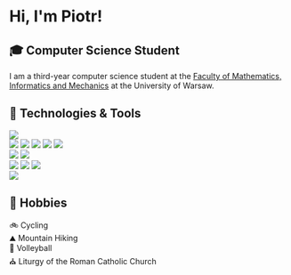 # Hi, I'm Piotr!

## 🎓 Computer Science Student
I am a third-year computer science student at the [Faculty of Mathematics, Informatics and Mechanics](https://www.mimuw.edu.pl/en) at the University of Warsaw.

## 🔧 Technologies & Tools
![](https://img.shields.io/badge/OS-Linux-33cccc?logo=linux&logoColor=white)
</br>
![](https://img.shields.io/badge/Code-C++-blue?logo=c%2B%2B&logoColor=white)
![](https://img.shields.io/badge/Code-C-blue?logo=C&logoColor=white)
![](https://img.shields.io/badge/Code-JAVA-blue?logo=openjdk&logoColor=white)
![](https://img.shields.io/badge/Code-Python-blue?logo=python&logoColor=white)
![](https://img.shields.io/badge/Code-PHP-blue?logo=PHP&logoColor=white)
</br>
![](https://img.shields.io/badge/Editor-InteliJ_IDEA-ff9933?logo=intellij-idea&logoColor=white)
![](https://img.shields.io/badge/Editor-Visual_Studio_Code-ff9933?logo=vsc&logoColor=white)
</br>
![](https://img.shields.io/badge/Tools-Git-cc00ff?logo=git&logoColor=white)
![](https://img.shields.io/badge/Tools-SQL_Plus-cc00ff?logo=MySQL&logoColor=white)
![](https://img.shields.io/badge/Tools-Wolfram_Mathematica-cc00ff?logo=wolfram-mathematica&logoColor=white)
</br>
![](https://img.shields.io/badge/Shell-Bash-informational?&logo=gnu-bash&logoColor=white&color=yellow)

## 🎳 Hobbies
🚲 Cycling </br>
⛰️ Mountain Hiking </br>
🏐 Volleyball </br>
⛪ Liturgy of the Roman Catholic Church </br>
